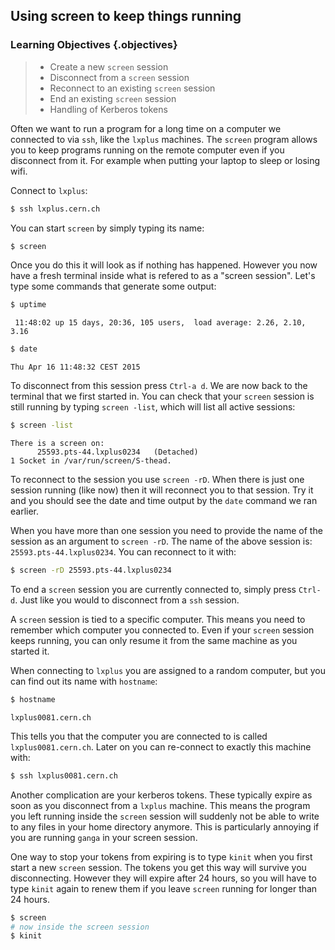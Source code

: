 ## Using screen to keep things running

### Learning Objectives {.objectives}
> * Create a new `screen` session
> * Disconnect from a `screen` session
> * Reconnect to an existing `screen` session
> * End an existing `screen` session
> * Handling of Kerberos tokens

Often we want to run a program for a long time on a computer we
connected to via `ssh`, like the `lxplus` machines. The `screen`
program allows you to keep programs running on the remote computer
even if you disconnect from it. For example when putting your laptop
to sleep or losing wifi.

Connect to `lxplus`:

```bash
$ ssh lxplus.cern.ch
```

You can start `screen` by simply typing its name:

```bash
$ screen
```

Once you do this it will look as if nothing has happened. However you
now have a fresh terminal inside what is refered to as a "screen
session". Let's type some commands that generate some output:

```bash
$ uptime
```
```output
 11:48:02 up 15 days, 20:36, 105 users,  load average: 2.26, 2.10, 3.16
```
```bash
$ date
```
```output
Thu Apr 16 11:48:32 CEST 2015
```

To disconnect from this session press `Ctrl-a d`. We are now back to
the terminal that we first started in. You can check that your
`screen` session is still running by typing `screen -list`, which will
list all active sessions:

```bash
$ screen -list
```
```output
There is a screen on:
      25593.pts-44.lxplus0234   (Detached)
1 Socket in /var/run/screen/S-thead.
```

To reconnect to the session you use `screen -rD`. When there is just
one session running (like now) then it will reconnect you to that
session. Try it and you should see the date and time output by the
`date` command we ran earlier.

When you have more than one session you need to provide the name of
the session as an argument to `screen -rD`. The name of the above
session is: `25593.pts-44.lxplus0234`. You can reconnect to it with:

```bash
$ screen -rD 25593.pts-44.lxplus0234
```

To end a `screen` session you are currently connected to, simply press
`Ctrl-d`. Just like you would to disconnect from a `ssh` session.

A `screen` session is tied to a specific computer. This means you need
to remember which computer you connected to. Even if your `screen`
session keeps running, you can only resume it from the same machine as
you started it.

When connecting to `lxplus` you are assigned to a random computer, but you can find out its name with `hostname`:

```bash
$ hostname
```
```output
lxplus0081.cern.ch
```

This tells you that the computer you are connected to is called
`lxplus0081.cern.ch`. Later on you can re-connect to exactly this
machine with:

```bash
$ ssh lxplus0081.cern.ch
```

Another complication are your kerberos tokens. These typically
expire as soon as you disconnect from a `lxplus` machine. This means
the program you left running inside the `screen` session will
suddenly not be able to write to any files in your home directory
anymore. This is particularly annoying if you are running `ganga`
in your screen session.

One way to stop your tokens from expiring is to type `kinit`
when you first start a new `screen` session. The tokens you get
this way will survive you disconnecting. However they will
expire after 24 hours, so you will have to type `kinit` again
to renew them if you leave `screen` running for longer than
24 hours.

```bash
$ screen
# now inside the screen session
$ kinit
```

